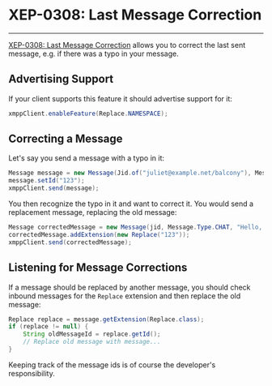 # XEP-0308: Last Message Correction
---

[XEP-0308: Last Message Correction][Last Message Correction] allows you to correct the last sent message, e.g. if there was a typo in your message.

## Advertising Support

If your client supports this feature it should advertise support for it:

```java
xmppClient.enableFeature(Replace.NAMESPACE);
```

## Correcting a Message

Let's say you send a message with a typo in it:

```java
Message message = new Message(Jid.of("juliet@example.net/balcony"), Message.Type.CHAT, "Hello, my frind");
message.setId("123");
xmppClient.send(message);
```

You then recognize the typo in it and want to correct it. You would send a replacement message, replacing the old message:

```java
Message correctedMessage = new Message(jid, Message.Type.CHAT, "Hello, my friend");
correctedMessage.addExtension(new Replace("123"));
xmppClient.send(correctedMessage);
```


## Listening for Message Corrections

If a message should be replaced by another message, you should check inbound messages for the `Replace` extension and then replace the old message:

```java
Replace replace = message.getExtension(Replace.class);
if (replace != null) {
    String oldMessageId = replace.getId();
    // Replace old message with message...
}
```

Keeping track of the message ids is of course the developer's responsibility.

[Last Message Correction]: http://xmpp.org/extensions/xep-0308.html "XEP-0308: Last Message Correction"
